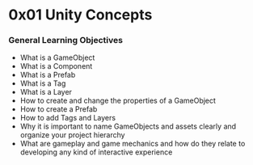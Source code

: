 # 0x01 Unity Concepts


### General Learning Objectives

* What is a GameObject
* What is a Component
* What is a Prefab
* What is a Tag
* What is a Layer
* How to create and change the properties of a GameObject
* How to create a Prefab
* How to add Tags and Layers
* Why it is important to name GameObjects and assets clearly and organize your project hierarchy
* What are gameplay and game mechanics and how do they relate to developing any kind of interactive experience
